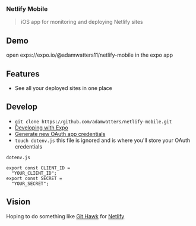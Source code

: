 ### Netlify Mobile

> iOS app for monitoring and deploying Netlify sites

## Demo

open exps://expo.io/@adamwatters11/netlify-mobile in the expo app

## Features

- See all your deployed sites in one place

## Develop

- `git clone https://github.com/adamwatters/netlify-mobile.git`
- [Developing with Expo](https://facebook.github.io/react-native/docs/getting-started.html)
- [Generate new OAuth app credentials](https://app.netlify.com/account/applications)
- `touch dotenv.js` this file is ignored and is where you'll store your OAuth credentials

```
dotenv.js

export const CLIENT_ID =
  "YOUR_CLIENT_ID";
export const SECRET =
  "YOUR_SECRET";
```

## Vision

Hoping to do something like [Git Hawk](https://github.com/GitHawkApp/GitHawk) for [Netlify](https://github.com/netlify)

